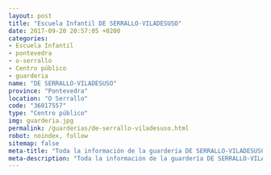 ```yaml
---
layout: post
title: "Escuela Infantil DE SERRALLO-VILADESUSO"
date: 2017-09-20 20:57:05 +0200
categories:
- Escuela Infantil
- pontevedra
- o-serrallo
- Centro público
- guarderia
name: "DE SERRALLO-VILADESUSO"
province: "Pontevedra"
location: "O Serrallo"
code: "36017557"
type: "Centro público"
img: guarderia.jpg
permalink: /guarderias/de-serrallo-viladesuso.html
robot: noindex, follow
sitemap: false
meta-title: "Toda la información de la guardería DE SERRALLO-VILADESUSO"
meta-description: "Toda la información de la guardería DE SERRALLO-VILADESUSO"
---
```

